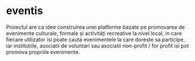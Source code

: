 # eventis
Proiectul are ca idee construirea unei platforme bazate pe promovarea de evenimente culturale, formale și activități recreative la nivel local, in care fiecare utilizator isi poate cauta evenimentele la care doreste sa participe, iar institutiile, asociatii de voluntari sau asociatii non-profit / for profit isi pot promova propriile evenimente.
